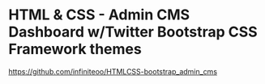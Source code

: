 # HTML & CSS - Admin CMS Dashboard w/Twitter Bootstrap CSS Framework themes
https://github.com/infiniteoo/HTMLCSS-bootstrap_admin_cms
